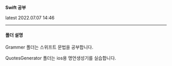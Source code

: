 **Swift 공부**

latest 2022.07.07 14:46

---
#### 폴더 설명

Grammer 폴더는 스위프트 문법을 공부합니다.

QuotesGenerator 폴더는 ios용 명언생성기를 실습합니다.